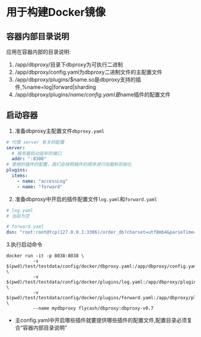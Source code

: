 # 用于构建Docker镜像

## 容器内部目录说明

应用在容器内部的目录说明:
1. /app/dbproxy/目录下dbproxy为可执行二进制
2. /app/dbproxy/config.yaml为dbproxy二进制文件的主配置文件
3. /app/dbproxy/plugins/$name.so是dbproxy支持的插件,%name=log|forward|sharding
4. /app/dbproxy/plugins/$name/config.yaml是$name插件的配置文件

## 启动容器

1. 准备dbproxy主配置文件`dbproxy.yaml`
```yaml
# 代理 server 有关的配置
server:
  # 服务器启动监听的端口
  addr: ":8308"
# 使用的插件的配置，我们会按照插件的顺序进行加载和初始化
plugins:
  items:
    - name: "accessLog"
    - name: "forward"
```

2. 准备dbproxy中开启的插件配置文件`log.yaml`和`forward.yaml`

```yaml
# log.yaml
# 当前为空
```
```yaml
# forward.yaml
dsn: "root:root@tcp(127.0.0.1:3306)/order_db?charset=utf8mb4&parseTime=True&loc=Local"
``` 
3.执行启动命令

```shell
docker run -it -p 8038:8038 \
          -v $(pwd)/test/testdata/config/docker/dbproxy.yaml:/app/dbproxy/config.yaml \
          -v $(pwd)/test/testdata/config/docker/plugins/log.yaml:/app/dbproxy/plugins/log/config.yaml \
          -v $(pwd)/test/testdata/config/docker/plugins/forward.yaml:/app/dbproxy/plugins/forward/config.yaml \
          --name mydbproxy flycash/dbproxy:dbproxy-v0.7
```

- 主config.yaml中开启哪些插件就要提供哪些插件的配置文件,配置目录必须复合“容器内部目录说明”
